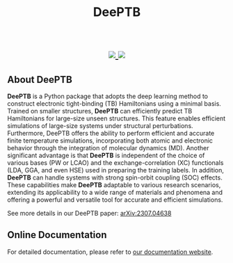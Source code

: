 <h1 align="center"> 
    DeePTB
    <br>
    <br>
    <p align="center">
        <a href="https://github.com/deepmodeling/DeePTB/actions/workflows/image.yml">
            <img src="https://github.com/deepmodeling/DeePTB/actions/workflows/image.yml/badge.svg">
        </a>
        <a href="https://github.com/deepmodeling/DeePTB/actions/workflows/unit_test.yml">
            <img src="https://github.com/deepmodeling/DeePTB/actions/workflows/unit_test.yml/badge.svg">
        </a>
    </p>
</h1>


## About DeePTB

**DeePTB** is a Python package that adopts the deep learning method to construct electronic tight-binding (TB) Hamiltonians using a minimal basis.
Trained on smaller structures, **DeePTB** can efficiently predict TB Hamiltonians for large-size unseen structures. This feature enables efficient simulations of large-size systems under structural perturbations. Furthermore, DeePTB offers the ability to perform efficient and accurate finite temperature simulations, incorporating both atomic and electronic behavior through the integration of molecular dynamics (MD). Another significant advantage is that  **DeePTB** is independent of the choice of various bases (PW or LCAO) and the exchange-correlation (XC) functionals (LDA, GGA, and even HSE) used in preparing the training labels. In addition, **DeePTB** can handle systems with strong spin-orbit coupling (SOC) effects.
These capabilities make **DeePTB** adaptable to various research scenarios, extending its applicability to a wide range of materials and phenomena and offering a powerful and versatile tool for accurate and efficient simulations.


See more details in our DeePTB paper: [arXiv:2307.04638](http://arxiv.org/abs/2307.04638)

<!--
## Key Features:
- Slater-Koster parameterization with customizable radial dependence.
- Orthogonal basis with the customizable number of basis and bond neighbors.
- Incorporation of local environmental corrections by neural networks.
- Gradient-based fitting algorithm based on autograd implementation.
- Flexibility on bases and XC functionals used in preparing the training labels.
- Ability to handle systems with  SOC effects.
- Finite temperature simulations through integration with MD.
-->
 
## Online Documentation
For detailed documentation, please refer to [our documentation website](https://deeptb.readthedocs.io/en/latest/).
